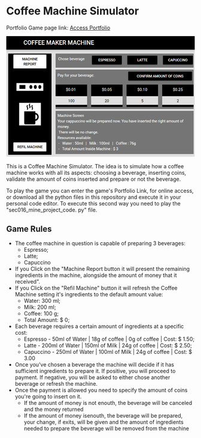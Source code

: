 # Coffee Machine Simulator

Portfolio Game page link: [Access Portfolio](https://meduardaeneves.github.io/portfolio/games/coffee_machine_simulator/)

<p align="center">
  <img src="files/coffee_maker_playing.png" width="750">
</p>

This is a Coffee Machine Simulator. The idea is to simulate how a coffee machine works with all its aspects: choosing a beverage, inserting coins, validate the amount of coins inserted and prepare or not the beverage.

To play the game you can enter the game's Portfolio Link, for online access, or download all the python files in this repository and execute it in your personal code editor. To execute this second way you need to play the "sec016_mine_project_code. py" file.

## Game Rules

  <ul>
    <li>The coffee machine in question is capable of preparing 3 beverages:
      <ul>
        <li>Espresso;</li>
        <li>Latte;</li>
        <li>Capuccino</li>
      </ul>
    </li>
    <li>If you Click on the "Machine Report button it will present the remaining ingredients in the machine, alongside the amount of money that it received".</li>
    <li>If you Click on the "Refil Machine" button it will refresh the Coffee Machine setting it's ingredients to the default amount value:
      <ul>
        <li>Water: 300 ml;</li>
        <li>Milk: 200 ml;</li>
        <li>Coffee: 100 g;</li>
        <li>Total Amount: $ 0;</li>
      </ul>
    </li>
    <li>Each beverage requires a certain amount of ingredients at a specific cost:
      <ul>
        <li>Espresso  - 50ml  of Water | 18g of coffee | 0g  of coffee | Cost: $ 1.50;</li>
        <li>Latte     - 200ml of Water | 150ml of Milk | 24g of coffee | Cost: $ 2.50;</li>
        <li>Capuccino - 250ml of Water | 100ml of Milk | 24g of coffee | Cost: $ 3.00</li>
      </ul>
    </li>
    <li>Once you've chosen a beverage the machine will decide if it has sufficient ingredients to prepare it. If positive, you will proceed to payment. If negative, you will be asked to either chose another beverage or refresh the machine.</li>
    <li>
      Once the payment is allowed you need to specify the amount of coins you're going to insert on it.
      <ul>
        <li>If the amount of money is not enouth, the beverage will be canceled and the money returned</li>
        <li>If the amount of money isenouth, the beverage will be prepared, your change, if exits, will be given and the amount of ingredients needed to prepare the beverage will be removed from the machine</li>
  </ul>
